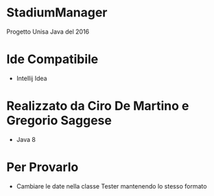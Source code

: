 # StadiumManager
Progetto Unisa Java del 2016
# Ide Compatibile
* Intellij Idea

# Realizzato da Ciro De Martino e Gregorio Saggese
* Java 8
# Per Provarlo
* Cambiare le date nella classe Tester mantenendo lo stesso formato
